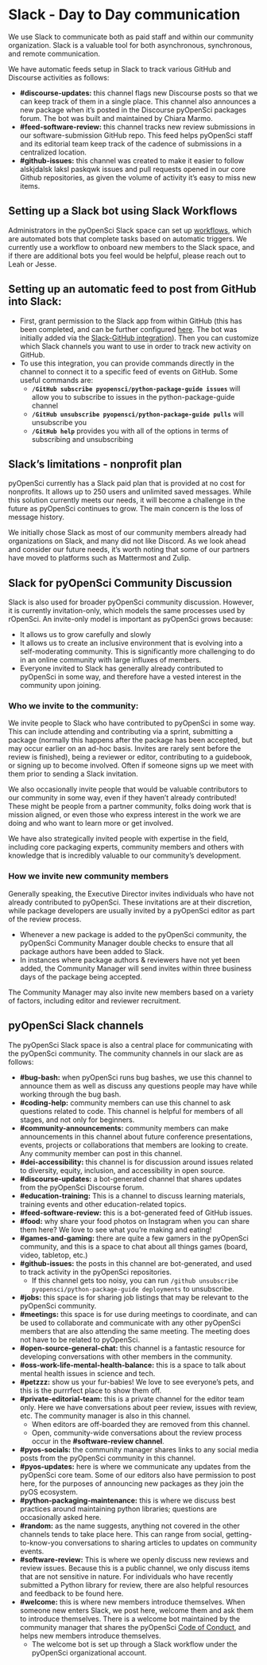 # Slack - Day to Day communication

We use Slack to communicate both as paid staff and within our community organization. Slack is a valuable tool for both asynchronous, synchronous, and remote communication.

We have automatic feeds setup in Slack to track various GitHub and Discourse activities as follows:

* **#discourse-updates:** this channel flags new Discourse posts so that we can keep track of them in a single place. This channel also announces a new package when it’s posted in the Discourse pyOpenSci packages forum. The bot was built and maintained by Chiara Marmo.
* **#feed-software-review:** this channel tracks new review submissions in our software-submission GitHub repo. This feed helps pyOpenSci staff and its editorial team keep track of the cadence of submissions in a centralized location.
* **#github-issues:** this channel was created to make it easier to follow alskjdalsk laksl paskqwk issues and pull requests opened in our core Github repositories, as given the volume of activity it’s easy to miss new items.

## Setting up a Slack bot using Slack Workflows

Administrators in the pyOpenSci Slack space can set up [workflows](https://slack.com/help/articles/16583775096083-Automations--What-is-a-Slack-workflow), which are automated bots that complete tasks based on automatic triggers. We currently use a workflow to onboard new members to the Slack space, and if there are additional bots you feel would be helpful, please reach out to Leah or Jesse.

## Setting up an automatic feed to post from GitHub into Slack:

* First, grant permission to the Slack app from within GitHub (this has been completed, and can be further configured [here](https://github.com/pyOpenSci/software-submission/settings/installations). The bot was initially added via the [Slack-GitHub integration](https://slack.github.com/)). Then you can customize which Slack channels you want to use in order to track new activity on GitHub.
* To use this integration, you can provide commands directly in the channel to connect it to a specific feed of events on GitHub. Some useful commands are:
    * **`/GitHub subscribe pyopensci/python-package-guide issues`** will allow you to subscribe to issues in the python-package-guide channel
    * **`/GitHub unsubscribe pyopensci/python-package-guide pulls`** will unsubscribe you
    * **`/GitHub help`** provides you with all of the options in terms of subscribing and unsubscribing

## Slack’s limitations - nonprofit plan

pyOpenSci currently has a Slack paid plan that is provided at no cost for nonprofits. It allows up to 250 users and unlimited saved messages. While this solution currently meets our needs, it will become a challenge in the future as pyOpenSci continues to grow. The main concern is the loss of message history.

We initially chose Slack as most of our community members already had organizations on Slack, and many did not like Discord. As we look ahead and consider our future needs, it’s worth noting that some of our partners have moved to platforms such as Mattermost and Zulip.

## Slack for pyOpenSci Community Discussion

Slack is also used for broader pyOpenSci community discussion. However, it is currently invitation-only, which models the same processes used by rOpenSci. An invite-only model is important as pyOpenSci grows because:
* It allows us to grow carefully and slowly
* It allows us to create an inclusive environment that is evolving into a self-moderating community. This is significantly more challenging to do in an online community with large influxes of members.
* Everyone invited to Slack has generally already contributed to pyOpenSci in some way, and therefore have a vested interest in the community upon joining.

### Who we invite to the community:

We invite people to Slack who have contributed to pyOpenSci in some way. This can include attending and contributing via a sprint, submitting a package (normally this happens after the package has been accepted, but may occur earlier on an ad-hoc basis. Invites are rarely sent before the review is finished), being a reviewer or editor, contributing to a guidebook, or signing up to become involved. Often if someone signs up we meet with them prior to sending a Slack invitation.

We also occasionally invite people that would be valuable contributors to our community in some way, even if they haven’t already contributed! These might be people from a partner community, folks doing work that is mission aligned, or even those who express interest in the work we are doing and who want to learn more or get involved.

We have also strategically invited people with expertise in the field, including core packaging experts, community members and others with knowledge that is incredibly valuable to our community’s development.

### How we invite new community members

Generally speaking, the Executive Director invites individuals who have not already contributed to pyOpenSci. These invitations are at their discretion, while package developers are usually invited by a pyOpenSci editor as part of the review process.

* Whenever a new package is added to the pyOpenSci community, the pyOpenSci Community Manager double checks to ensure that all package authors have been added to Slack.
* In instances where package authors & reviewers have not yet been added, the Community Manager will send invites within three business days of the package being accepted.

The Community Manager may also invite new members based on a variety of factors, including editor and reviewer recruitment.

## pyOpenSci Slack channels




The pyOpenSci Slack space is also a central place for communicating with the pyOpenSci community. The community channels in our slack are as follows:

* **#bug-bash:** when pyOpenSci runs bug bashes, we use this channel to announce them as well as discuss any questions people may have while working through the bug bash.
* **#coding-help:** community members can use this channel to ask questions related to code. This channel is helpful for members of all stages, and not only for beginners.
* **#community-announcements:** community members can make announcements in this channel about future conference presentations, events, projects or collaborations that members are looking to create. Any community member can post in this channel.
* **#dei-accessibility:** this channel is for discussion around issues related to diversity, equity, inclusion, and accessibility in open source.
* **#discourse-updates:** a bot-generated channel that shares updates from the pyOpenSci Discourse forum.
* **#education-training:** This is a channel to discuss learning materials, training events and other education-related topics.
* **#feed-software-review:** this is a bot-generated feed of GitHub issues.
* **#food:** why share your food photos on Instagram when you can share them here? We love to see what you’re making and eating!
* **#games-and-gaming:** there are quite a few gamers in the pyOpenSci community, and this is a space to chat about all things games (board, video, tabletop, etc.)
* **#github-issues:** the posts in this channel are bot-generated, and used to track activity in the pyOpenSci repositories.
    * If this channel gets too noisy, you can run `/github unsubscribe pyopensci/python-package-guide deployments` to unsubscribe.
* **#jobs:**  this space is for sharing job listings that may be relevant to the pyOpenSci community.
* **#meetings:** this space is for use during meetings to coordinate, and can be used to collaborate and communicate with any other pyOpenSci members that are also attending the same meeting. The meeting does not have to be related to pyOpenSci.
* **#open-source-general-chat:** this channel is a fantastic resource for developing conversations with other members in the community.
* **#oss-work-life-mental-health-balance:** this is a space to talk about mental health issues in science and tech.
* **#petzzz:** show us your fur-babies! We love to see everyone’s pets, and this is the purrrfect place to show them off.
* **#private-editorial-team:** this is a private channel for the editor team only. Here we have conversations about peer review, issues with review, etc. The community manager is also in this channel.
    * When editors are off-boarded they are removed from this channel.
    * Open, community-wide conversations about the review process occur in the **#software-review channel**.
* **#pyos-socials:** the community manager shares links to any social media posts from the pyOpenSci community in this channel.
* **#pyos-updates:** here is where we communicate any updates from the pyOpenSci core team. Some of our editors also have permission to post here, for the purposes of announcing new packages as they join the pyOS ecosystem.
* **#python-packaging-maintenance:** this is where we discuss best practices around maintaining python libraries; questions are occasionally asked here.
* **#random:** as the name suggests, anything not covered in the other channels tends to take place here. This can range from social, getting-to-know-you conversations to sharing articles to updates on community events.
* **#software-review:** This is where we openly discuss new reviews and review issues. Because this is a public channel, we only discuss items that are not  sensitive in nature. For individuals who have recently submitted a Python library for review, there are also helpful resources and feedback to be found here.
* **#welcome:** this is where new members introduce themselves. When someone new enters Slack, we post here, welcome them and ask them to introduce themselves. There is a welcome bot maintained by the community manager that shares the pyOpenSci [Code of Conduct](https://www.pyopensci.org/handbook/CODE_OF_CONDUCT.html), and helps new members introduce themselves.
    * The welcome bot is set up through a Slack workflow under the pyOpenSci organizational account.





